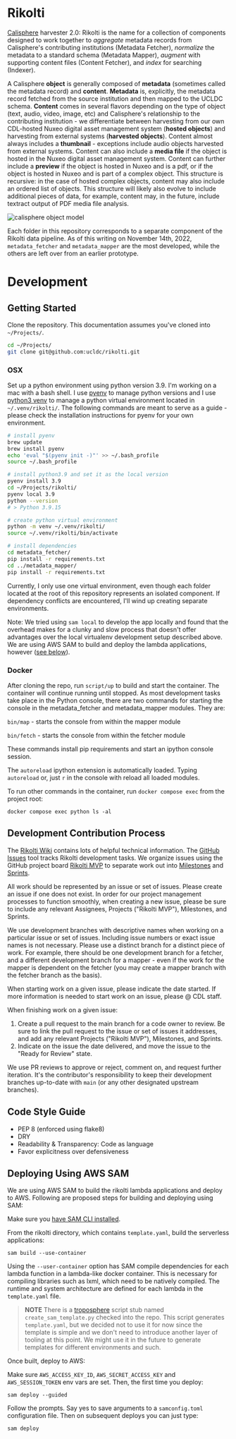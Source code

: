 # Rikolti
[Calisphere](https://calisphere.org) harvester 2.0: Rikolti is the name for a collection of components designed to work together to *aggregate* metadata records from Calisphere's contributing institutions (Metadata Fetcher), *normalize* the metadata to a standard schema (Metadata Mapper), *augment* with supporting content files (Content Fetcher), and *index* for searching (Indexer). 

A Calisphere **object** is generally composed of **metadata** (sometimes called the metadata record) and **content**. **Metadata** is, explicitly, the metadata record fetched from the source institution and then mapped to the UCLDC schema. **Content** comes in several flavors depending on the type of object (text, audio, video, image, etc) and Calisphere's relationship to the contributing institution - we differentiate between harvesting from our own CDL-hosted Nuxeo digital asset management system (**hosted objects**) and harvesting from external systems (**harvested objects**). Content almost always includes a **thumbnail** - exceptions include audio objects harvested from external systems. Content can also include a **media file** if the object is hosted in the Nuxeo digital asset management system. Content can further include a **preview** if the object is hosted in Nuxeo and is a pdf, or if the object is hosted in Nuxeo and is part of a complex object. This structure is recursive: in the case of hosted complex objects, content may also include an ordered list of objects. This structure will likely also evolve to include additional pieces of data, for example, content may, in the future, include textract output of PDF media file analysis. 

![calisphere object model](https://raw.githubusercontent.com/wiki/ucldc/rikolti/hidden-from-sidebar/calisphere-object-jamboard.png)

Each folder in this repository corresponds to a separate component of the Rikolti data pipeline. As of this writing on November 14th, 2022, `metadata_fetcher` and `metadata_mapper` are the most developed, while the others are left over from an earlier prototype. 

# Development

## Getting Started
Clone the repository. This documentation assumes you've cloned into `~/Projects/`.
```sh
cd ~/Projects/
git clone git@github.com:ucldc/rikolti.git
```

### OSX

Set up a python environment using python version 3.9. I'm working on a mac with a bash shell. I use [pyenv](https://github.com/pyenv/pyenv) to manage python versions and I use [python3 venv](https://docs.python.org/3/library/venv.html) to manage a python virtual environment located in `~/.venv/rikolti/`. The following commands are meant to serve as a guide - please check the installation instructions for pyenv for your own environment. 

```sh
# install pyenv
brew update
brew install pyenv
echo 'eval "$(pyenv init -)"' >> ~/.bash_profile
source ~/.bash_profile

# install python3.9 and set it as the local version
pyenv install 3.9
cd ~/Projects/rikolti/
pyenv local 3.9
python --version
# > Python 3.9.15

# create python virtual environment
python -m venv ~/.venv/rikolti/
source ~/.venv/rikolti/bin/activate

# install dependencies
cd metadata_fetcher/
pip install -r requirements.txt
cd ../metadata_mapper/
pip install -r requirements.txt
```

Currently, I only use one virtual environment, even though each folder located at the root of this repository represents an isolated component. If dependency conflicts are encountered, I'll wind up creating separate environments.

Note: We tried using `sam local` to develop the app locally and found that the overhead makes for a clunky and slow process that doesn't offer advantages over the local virtualenv development setup described above. We are using AWS SAM to build and deploy the lambda applications, however ([see below](#deploying-using-aws-sam)).

### Docker

After cloning the repo, run `script/up` to build and start the container. The 
container will continue running until stopped. As most development tasks take place in 
the Python console, there are two commands for starting the console in the 
metadata_fetcher and metadata_mapper modules. They are:

`bin/map` - starts the console from within the mapper module

`bin/fetch` - starts the console from within the fetcher module

These commands install pip requirements and start an ipython console session.

The `autoreload` ipython extension is automatically loaded. Typing 
`autoreload` or, just `r` in the console with reload all loaded modules.

To run other commands in the container, run `docker compose exec` from the 
project root:

`docker compose exec python ls -al`


## Development Contribution Process
The [Rikolti Wiki](https://github.com/ucldc/rikolti/wiki/) contains lots of helpful technical information. The [GitHub Issues](https://github.com/ucldc/rikolti/issues) tool tracks Rikolti development tasks. We organize issues using the GitHub project board [Rikolti MVP](https://github.com/orgs/ucldc/projects/1/views/1) to separate work out into [Milestones](https://github.com/ucldc/rikolti/milestones) and [Sprints](https://github.com/orgs/ucldc/projects/1/views/5). 

All work should be represented by an issue or set of issues. Please create an issue if one does not exist. In order for our project management processes to function smoothly, when creating a new issue, please be sure to include any relevant Assignees, Projects ("Rikolti MVP"), Milestones, and Sprints. 

We use development branches with descriptive names when working on a particular issue or set of issues. Including issue numbers or exact issue names is not necessary. Please use a distinct branch for a distinct piece of work. For example, there should be one development branch for a fetcher, and a different development branch for a mapper - even if the work for the mapper is dependent on the fetcher (you may create a mapper branch with the fetcher branch as the basis). 

When starting work on a given issue, please indicate the date started. If more information is needed to start work on an issue, please @ CDL staff. 

When finishing work on a given issue: 
1. Create a pull request to the main branch for a code owner to review. Be sure to link the pull request to the issue or set of issues it addresses, and add any relevant Projects ("Rikolti MVP"), Milestones, and Sprints. 
2. Indicate on the issue the date delivered, and move the issue to the "Ready for Review" state. 

We use PR reviews to approve or reject, comment on, and request further iteration. It's the contributor's responsibility to keep their development branches up-to-date with `main` (or any other designated upstream branches). 

## Code Style Guide

- PEP 8 (enforced using flake8)
- DRY
- Readability & Transparency: Code as language
- Favor explicitness over defensiveness

## Deploying Using AWS SAM

We are using AWS SAM to build the rikolti lambda applications and deploy to AWS. Following are proposed steps for building and deploying using SAM:

Make sure you [have SAM CLI installed](https://docs.aws.amazon.com/serverless-application-model/latest/developerguide/serverless-sam-cli-install.html).

From the rikolti directory, which contains `template.yaml`, build the serverless applications:

```
sam build --use-container
```

Using the `--user-container` option has SAM compile dependencies for each lambda function in a lambda-like docker container. This is necessary for compiling libraries such as lxml, which need to be natively compiled. The runtime and system architecture are defined for each lambda in the `template.yaml` file.

> **NOTE**
> There is a [troposphere](https://troposphere.readthedocs.io/en/latest/quick_start.html) script stub named `create_sam_template.py` checked into the repo. This script generates `template.yaml`, but we decided not to use it for now since the template is simple and we don't need to introduce another layer of tooling at this point. We might use it in the future to generate templates for different environments and such.

Once built, deploy to AWS:

Make sure `AWS_ACCESS_KEY_ID`, `AWS_SECRET_ACCESS_KEY` and `AWS_SESSION_TOKEN` env vars are set. Then, the first time you deploy:

```
sam deploy --guided
```

Follow the prompts. Say yes to save arguments to a `samconfig.toml` configuration file. Then on subsequent deploys you can just type:

```
sam deploy
```

